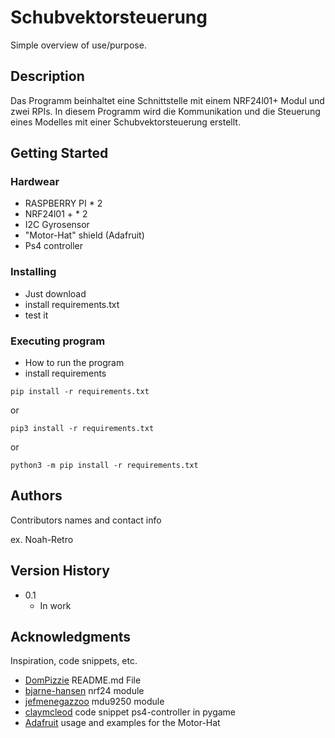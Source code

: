 # Schubvektorsteuerung

Simple overview of use/purpose.

## Description

Das Programm beinhaltet eine Schnittstelle mit einem NRF24l01+ Modul und zwei RPIs. In diesem Programm wird die Kommunikation und die Steuerung eines Modelles mit einer Schubvektorsteuerung erstellt.

## Getting Started

### Hardwear

* RASPBERRY PI * 2
* NRF24l01 + * 2
* I2C Gyrosensor
* "Motor-Hat" shield (Adafruit)
* Ps4 controller

### Installing

* Just download
* install requirements.txt
* test it

### Executing program

* How to run the program
* install requirements
```
pip install -r requirements.txt
```
or
```
pip3 install -r requirements.txt
```
or
```
python3 -m pip install -r requirements.txt
```

## Authors

Contributors names and contact info

ex. Noah-Retro

## Version History

* 0.1
    * In work

## Acknowledgments

Inspiration, code snippets, etc.
* [DomPizzie](https://gist.github.com/DomPizzie/7a5ff55ffa9081f2de27c315f5018afc#file-readme-template-md) README.md File 
* [bjarne-hansen](https://github.com/bjarne-hansen/py-nrf24) nrf24 module
* [jefmenegazzoo](https://pypi.org/project/mpu9250-jmdev) mdu9250 module
* [claymcleod](https://gist.github.com/claymcleod/028386b860b75e4f5472) code snippet ps4-controller in pygame
* [Adafruit](https://learn.adafruit.com/adafruit-dc-and-stepper-motor-hat-for-raspberry-pi/installing-software) usage and examples for the Motor-Hat

